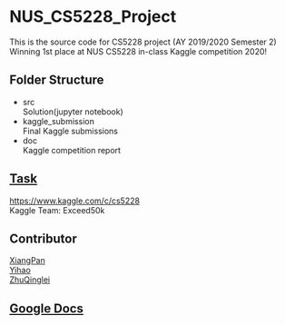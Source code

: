# NUS_CS5228_Project  
This is the source code for CS5228 project (AY 2019/2020 Semester 2)   
Winning 1st place at NUS CS5228 in-class Kaggle competition 2020!
## Folder Structure
- src  
	Solution(jupyter notebook)  
- kaggle_submission  
	Final Kaggle submissions  
- doc  
	Kaggle competition report 
## [Task](https://www.kaggle.com/c/cs5228)
https://www.kaggle.com/c/cs5228  
Kaggle Team: Exceed50k
## Contributor  
[XiangPan](https://github.com/Xiang-Pan)  
[Yihao](https://github.com/Vincentwei1021)  
[ZhuQinglei](https://github.com/ZhuQinglei)

## [Google Docs](https://docs.google.com/document/d/1W6jIvFtX8nyxv8nMnLYfKLoAtyhfCOEJm2UM9hVqRqk/edit?usp=sharing)  


